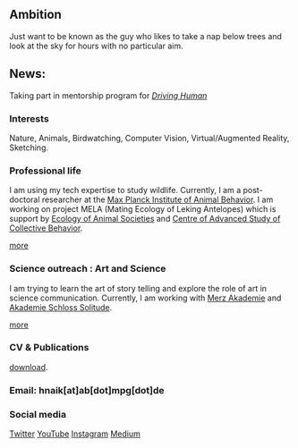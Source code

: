 ## Ambition
Just want to be known as the guy who likes to take a nap below trees and look at the sky for hours with no particular aim.

## News: 
Taking part in mentorship program for [_Driving Human_](https://drivingthehuman.com/)

### Interests 
Nature, Animals, Birdwatching, Computer Vision, Virtual/Augmented Reality, Sketching.

### Professional life
I am using my tech expertise to study wildlife. Currently, I am a post-doctoral researcher at the [Max Planck Institute of Animal Behavior](https://www.ab.mpg.de/). I am working on project MELA (Mating Ecology of Leking Antelopes) which is support by [Ecology of Animal Societies](https://www.ab.mpg.de/crofoot) and [Centre of Advanced Study of Collective Behavior](https://www.exc.uni-konstanz.de/collective-behaviour/).

[more](/about/project)

### Science outreach : Art and Science
I am trying to learn the art of story telling and explore the role of art in science communication. Currently, I am working with [Merz Akademie](https://www.merz-akademie.de/en/) and [Akademie Schloss Solitude](https://www.akademie-solitude.de/en/). 

[more](/about/outreach)

### CV & Publications 
[download](/cv/Resume.pdf).

### Email: hnaik[at]ab[dot]mpg[dot]de

### Social media
[Twitter](https://twitter.com/hmnaik) [YouTube](https://www.youtube.com/channel/UCFERZcpt3g0wQzTgtil1HIA?view_as=subscriber)  [Instagram](https://www.instagram.com/walking_naik/?hl=en)  [Medium](https://medium.com/@hemalnaik) 


